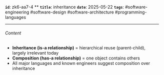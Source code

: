 **`id`**: zk6-aa7-4 \*\*
**`title`**: inheritance
**`date`**: 2025-05-22
**`tags`**: #software-engineering #software-design #software-architecture #programming-languages

---

###### Content

-   **Inheritance (is-a relationship)** = hierarchical reuse (parent-child), largely irrelevant today
-   **Composition (has-a relationship)** = one object contains others
-   All major languages and known engineers suggest composition over inheritance
